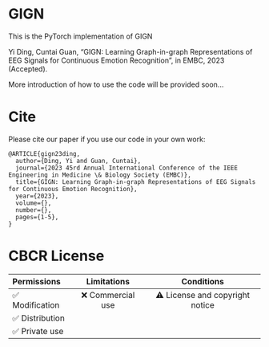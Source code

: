 # GIGN
This is the PyTorch implementation of GIGN

Yi Ding, Cuntai Guan, “GIGN: Learning Graph-in-graph Representations of EEG Signals for Continuous Emotion Recognition”, in EMBC, 2023 (Accepted).

More introduction of how to use the code will be provided soon...
# Cite
Please cite our paper if you use our code in your own work:

```
@ARTICLE{gign23ding,
  author={Ding, Yi and Guan, Cuntai},
  journal={2023 45rd Annual International Conference of the IEEE Engineering in Medicine \& Biology Society (EMBC)}, 
  title={GIGN: Learning Graph-in-graph Representations of EEG Signals for Continuous Emotion Recognition}, 
  year={2023},
  volume={},
  number={},
  pages={1-5},
}

```
# CBCR License
| Permissions | Limitations | Conditions |
| :---         |     :---:      |          :---: |
| :white_check_mark: Modification   | :x: Commercial use   | :warning: License and copyright notice   |
| :white_check_mark: Distribution     |       |      |
| :white_check_mark: Private use     |        |      |
